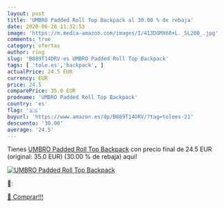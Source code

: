 ```yaml
---
layout: post
title: 'UMBRO Padded Roll Top Backpack al 30.00 % de rebaja'
date: 2020-06-28 11:32:53
image: 'https://m.media-amazon.com/images/I/413DGMX68+L._SL200_.jpg'
comments: true
category: ofertas
author: ring
slug: 'B089T14DRV-es UMBRO Padded Roll Top Backpack'
tags: [ 'tole.es','backpack', ]
actualPrice: 24.5 EUR
currency: EUR
price: 24.5
comparePrice: 35.0 EUR
prodname: 'UMBRO Padded Roll Top Backpack'
country: 'es'
flag: '🇪🇸'
buyurl: 'https://www.amazon.es/dp/B089T14DRV/?tag=tolees-21'
descuento: '30.00'
average: '24.5'
---
```


Tienes [UMBRO Padded Roll Top Backpack](https://www.amazon.es/dp/B089T14DRV/?tag=tolees-21) con precio final de  24.5 EUR (original: 35.0 EUR) (30.00 %  de rebaja) aqui!

[![UMBRO Padded Roll Top Backpack](https://m.media-amazon.com/images/I/413DGMX68+L._SL200_.jpg)](https://www.amazon.es/dp/B089T14DRV/?tag=tolees-21)

🔎:


[🛒 Comprar!!!](https://www.amazon.es/dp/B089T14DRV/?tag=tolees-21)
